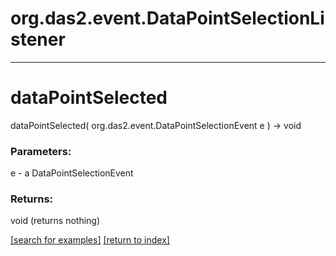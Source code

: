 # org.das2.event.DataPointSelectionListener



***
<a name="dataPointSelected"></a>
# dataPointSelected
dataPointSelected( org.das2.event.DataPointSelectionEvent e ) &rarr; void



### Parameters:
e - a DataPointSelectionEvent

### Returns:
void (returns nothing)


<a href="https://github.com/autoplot/dev/search?q=dataPointSelected&unscoped_q=dataPointSelected">[search for examples]</a>
<a href="https://github.com/autoplot/documentation/blob/master/javadoc/index-all.md">[return to index]</a>

